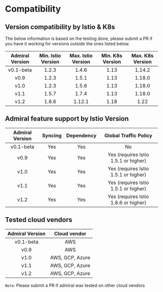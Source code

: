 # Compatibility

## Version compatibility by Istio & K8s
The below information is based on the testing done, please submit a PR if you have it working for versions outside the ones listed below.

| Admiral Version   | Min. Istio Version    | Max. Istio Version    | Min. K8s Version  |  Max. K8s Version
|:-----------------:|:---------------------:|:---------------------:|:-----------------:|:-----------------:
v0.1-beta           | 1.2.3                 | 1.4.6                 | 1.13              | 1.14.2
v0.9                | 1.2.3                 | 1.5.1                 | 1.13              | 1.18.0
v1.0                | 1.2.3                 | 1.5.6                 | 1.13              | 1.18.0
v1.1                | 1.5.7                 | 1.7.4                 | 1.13              | 1.18.0
v1.2                | 1.8.6                 | 1.12.1                | 1.18              | 1.22

## Admiral feature support by Istio Version

| Admiral Version   | Syncing   | Dependency    | Global Traffic Policy
|:-----------------:|:---------:|:-------------:|:--------------------:
v0.1-beta           | Yes       | Yes           | No
v0.9                | Yes       | Yes           | Yes (requires Istio 1.5.1 or higher)
v1.0                | Yes       | Yes           | Yes (requires Istio 1.5.1 or higher)
v1.1                | Yes       | Yes           | Yes (requires Istio 1.5.1 or higher)
v1.2                | Yes       | Yes           | Yes (requires Istio 1.8.6 or higher)

## Tested cloud vendors

| Admiral Version   | Cloud vendor
|:-----------------:|:---------:
v0.1-beta           | AWS       
v0.9                | AWS
v1.0                | AWS, GCP, Azure
v1.1                | AWS, GCP, Azure
v1.2                | AWS, GCP, Azure

`Note`: Please submit a PR if admiral was tested on other cloud vendors
